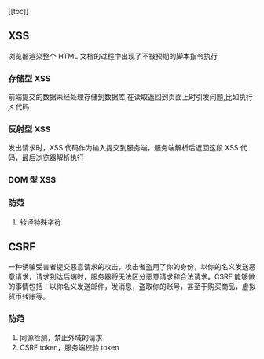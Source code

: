 [[toc]]

## XSS

浏览器渲染整个 HTML 文档的过程中出现了不被预期的脚本指令执行

### 存储型 XSS

前端提交的数据未经处理存储到数据库,在读取返回到页面上时引发问题,比如执行 js 代码

### 反射型 XSS

发出请求时，XSS 代码作为输入提交到服务端，服务端解析后返回这段 XSS 代码，最后浏览器解析执行

### DOM 型 XSS

### 防范

1. 转译特殊字符

## CSRF

一种诱骗受害者提交恶意请求的攻击，攻击者盗用了你的身份，以你的名义发送恶意请求，请求到达后端时，服务器将无法区分恶意请求和合法请求。CSRF 能够做的事情包括：以你名义发送邮件，发消息，盗取你的账号，甚至于购买商品，虚拟货币转账等。

### 防范

1. 同源检测，禁止外域的请求
2. CSRF token，服务端校验 token
